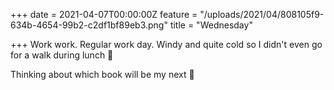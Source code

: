 +++
date = 2021-04-07T00:00:00Z
feature = "/uploads/2021/04/808105f9-634b-4654-99b2-c2df1bf89eb3.png"
title = "Wednesday"

+++
Work work. Regular work day. Windy and quite cold so I didn't even go for a walk during lunch 😬

Thinking about which book will be my next 🤔